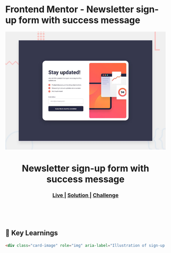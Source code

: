 # Frontend Mentor - Newsletter sign-up form with success message

![Design preview for the Newsletter sign-up form with success message coding challenge](./preview.jpg)

<h1 align="center">Newsletter sign-up form with success message</h1>

<div align="center">
  <h3>
    <a href="" color="white">
      Live
    </a>
    <span> | </span>
    <a href="https://github.com/AMALK319/Newsletter-Component">
      Solution
    </a>
   <span> | </span>
    <a href="https://www.frontendmentor.io/learning-paths/javascript-fundamentals-oR7g6-mTZ-/steps/681116a03fadf385e55a27cc/challenge/start">
      Challenge
    </a>
  </h3>
</div>

<br>
<br>
<br>

## 🧠 Key Learnings

````html
<div class="card-image" role="img" aria-label="Illustration of sign-up process"></div>
````